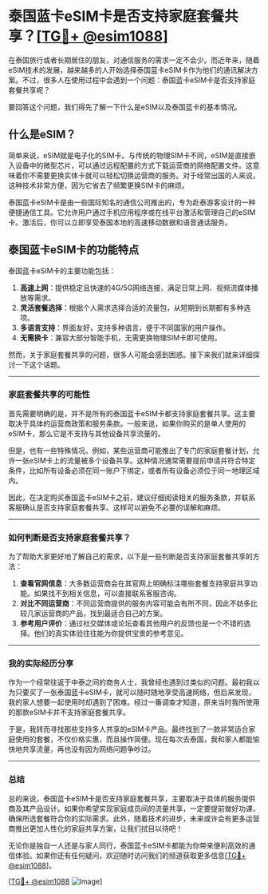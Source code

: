 # 泰国蓝卡eSIM卡是否支持家庭套餐共享？[[TG💪+ @esim1088](https://t.me/s/esim1088)]

在泰国旅行或者长期居住的朋友，对通信服务的需求一定不会少。而近年来，随着eSIM技术的发展，越来越多的人开始选择泰国蓝卡eSIM卡作为他们的通讯解决方案。不过，很多人在使用过程中会遇到一个问题：泰国蓝卡eSIM卡是否支持家庭套餐共享呢？

要回答这个问题，我们得先了解一下什么是eSIM以及泰国蓝卡的基本情况。

## 什么是eSIM？

简单来说，eSIM就是电子化的SIM卡。与传统的物理SIM卡不同，eSIM是直接嵌入设备中的微型芯片，可以通过远程配置的方式下载运营商的网络配置文件。这意味着你不需要更换实体卡就可以轻松切换运营商的服务。对于经常出国的人来说，这种技术非常方便，因为它省去了频繁更换SIM卡的麻烦。

泰国蓝卡eSIM卡是由一些国际知名的通信公司推出的，专为赴泰游客设计的一种便捷通信工具。它允许用户通过手机应用程序或在线平台激活和管理自己的eSIM卡。激活后，你可以立即享受泰国本地的高速移动数据和语音通话服务。

## 泰国蓝卡eSIM卡的功能特点

泰国蓝卡eSIM卡的主要功能包括：

1. **高速上网**：提供稳定且快速的4G/5G网络连接，满足日常上网、视频流媒体播放等需求。
2. **灵活套餐选择**：根据个人需求选择合适的流量包，从短期到长期都有多种选项。
3. **多语言支持**：界面友好，支持多种语言，便于不同国家的用户操作。
4. **无需换卡**：兼容大部分智能手机，无需更换物理SIM卡即可使用。

然而，关于家庭套餐共享的问题，很多人可能会感到困惑。接下来我们就来详细探讨一下这个话题。

---

### 家庭套餐共享的可能性

首先需要明确的是，并不是所有的泰国蓝卡eSIM卡都支持家庭套餐共享。这主要取决于具体的运营商政策和服务条款。一般来说，如果你购买的是单人使用的eSIM卡，那么它是不支持与其他设备共享流量的。

但是，也有一些特殊情况。例如，某些运营商可能推出了专门的家庭套餐计划，允许一张eSIM卡上的流量被多个设备共享。这种情况通常需要提前申请并符合特定条件，比如所有设备必须在同一账户下绑定，或者所有设备必须位于同一地理区域内。

因此，在决定购买泰国蓝卡eSIM卡之前，建议仔细阅读相关的服务条款，并联系客服确认是否支持家庭套餐共享。这样可以避免不必要的误解和麻烦。

---

### 如何判断是否支持家庭套餐共享？

为了帮助大家更好地了解自己的需求，以下是一些判断是否支持家庭套餐共享的方法：

1. **查看官网信息**：大多数运营商会在其官网上明确标注哪些套餐支持家庭共享功能。如果找不到相关信息，可以直接联系客服咨询。
2. **对比不同运营商**：不同运营商提供的服务内容可能会有所不同，因此不妨多比较几家运营商的产品，找到最适合自己的方案。
3. **参考用户评价**：通过社交媒体或论坛查看其他用户的反馈也是一个不错的选择。他们的真实体验往往能为你提供宝贵的参考意见。

---

### 我的实际经历分享

作为一个经常往返于中泰之间的商务人士，我曾经也遇到过类似的问题。最初我以为只要买了一张泰国蓝卡eSIM卡，就可以随时随地享受高速网络，但后来发现，我的家人想要一起使用时却遇到了困难。经过一番调查才知道，原来当时我所使用的那款eSIM卡并不支持家庭套餐共享。

于是，我转而寻找那些支持多人共享的eSIM卡产品。最终找到了一款非常适合家庭使用的套餐，不仅价格实惠，而且操作简便。现在每次去泰国，我和家人都能愉快地共享流量，再也没有因为网络问题争吵过。

---

### 总结

总的来说，泰国蓝卡eSIM卡是否支持家庭套餐共享，主要取决于具体的服务提供商及其产品设计。如果你希望实现家庭成员间的流量共享，一定要提前做好功课，确保所选套餐符合你的实际需求。此外，随着技术的进步，未来或许会有更多运营商推出更加人性化的家庭共享方案，让我们拭目以待吧！

无论你是独自一人还是与家人同行，泰国蓝卡eSIM卡都能为你带来便利高效的通信体验。如果你还有任何疑问，欢迎随时访问我们的频道获取更多信息[[TG💪+ @esim1088](https://t.me/s/esim1088)]。

[[TG💪+ @esim1088](https://t.me/s/esim1088) ![Image](https://i.postimg.cc/4NQfJmqS/Snipaste-2025-05-13-00-14-12.png)]